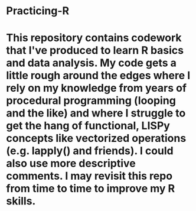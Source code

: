 # Practicing-R
# This repository contains codework that I've produced to learn R basics and data analysis. My code gets a little rough around the edges where I rely on my knowledge from years of procedural programming (looping and the like) and where I struggle to get the hang of functional, LISPy concepts like vectorized operations (e.g. lapply() and friends). I could also use more descriptive comments. I may revisit this repo from time to time to improve my R skills.
